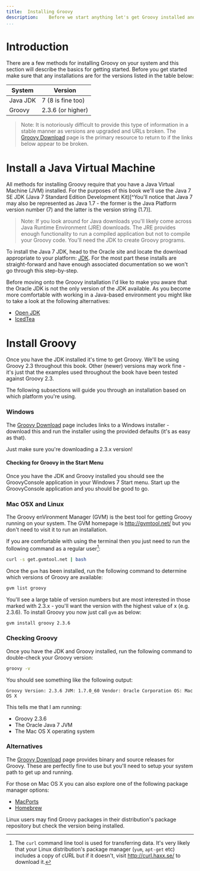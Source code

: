 ```yaml
---
title:	Installing Groovy  
description:	Before we start anything let's get Groovy installed and running. 
...
```


# Introduction
There are a few methods for installing Groovy on your system and this section will describe the basics for getting started. Before you get started make sure that any installations are for the versions listed in the table below:

|System		|	Version
|-----------------|----------------
| Java JDK		|	7 (8 is fine too)
| Groovy		|	2.3.6 (or higher)

>Note: It is notoriously difficult to provide this type of information in a stable manner as versions are upgraded and URLs broken. The [Groovy Download]() page is the primary resource to return to if the links below appear to be broken.

# Install a Java Virtual Machine
All methods for installing Groovy require that you have a Java Virtual Machine (JVM) installed. For the purposes of this book we'll use the Java 7 SE JDK (Java 7 Standard Edition Development Kit)[^You'll notice that Java 7 may also be represented as Java 1.7 - the former is the Java Platform version number (7) and the latter is the version string (1.7)]. 

>Note: If you look around for Java downloads you'll likely come across Java Runtime Environment (JRE) downloads. The JRE provides enough functionality to run a compiled application but not to compile your Groovy code. You'll need the JDK to create Groovy programs.

To install the Java 7 JDK, head to the Oracle site and locate the download appropriate to your platform: [JDK][]. For the most part these installs are straight-forward and have enough associated documentation so we won't go through this step-by-step.

Before moving onto the Groovy installation I'd like to make you aware that the Oracle JDK is not the only version of the JDK available. As you become more comfortable with working in a Java-based environment you might like to take a look at the following alternatives:

  * [Open JDK](http://openjdk.java.net/)
  * [IcedTea](http://icedtea.classpath.org)

# Install Groovy
Once you have the JDK installed it's time to get Groovy. We'll be using Groovy 2.3 throughout this book. Other (newer) versions may work fine - it's just that the examples used throughout the book have been tested against Groovy 2.3.

The following subsections will guide you through an installation based on which platform you're using.

### Windows
The [Groovy Download][] page includes links to a Windows installer - download this and run the installer using the provided defaults (it's as easy as that). 

Just make sure you're downloading a 2.3.x version!

#### Checking for Groovy in the Start Menu
Once you have the JDK and Groovy installed you should see the GroovyConsole application in your Windows 7 Start menu. Start up the GroovyConsole application and you should be good to go.

### Mac OSX and Linux
The Groovy enVironment Manager (GVM) is the best tool for getting Groovy running on your system. The GVM homepage is <http://gvmtool.net/> but you don't need to visit it to run an installation. 

If you are comfortable with using the terminal then you just need to run the following command as a regular user[^curl]:

```bash
curl -s get.gvmtool.net | bash
```

Once the `gvm` has been installed, run the following command to determine which versions of Groovy are available:

```bash
gvm list groovy
```

You'll see a large table of version numbers but are most interested in those marked with 2.3.x - you'll want the version with the highest value of x (e.g. 2.3.6). To install Groovy you now just call `gvm` as below:

```bash
gvm install groovy 2.3.6
``` 
 
### Checking Groovy
Once you have the JDK and Groovy installed, run the following command to double-check your Groovy version:

````bash
groovy -v
````
You should see something like the following output:

````
Groovy Version: 2.3.6 JVM: 1.7.0_60 Vendor: Oracle Corporation OS: Mac OS X
````

This tells me that I am running:

 * Groovy 2.3.6
 * The Oracle Java 7 JVM
 * The Mac OS X operating system

### Alternatives
The [Groovy Download][] page provides binary and source releases for Groovy. These are perfectly fine to use but you'll need to setup your system path to get up and running.

For those on Mac OS X you can also explore one of the following package manager options:

 * [MacPorts](https://www.macports.org/)
 * [Homebrew](http://brew.sh/)

Linux users may find Groovy packages in their distribution's package repository but check the version being installed.

[JDK]: http://www.oracle.com/technetwork/java/javase/downloads/jdk7-downloads-1880260.html "Oracle JDK Downloads"

[Groovy Download]:	http://groovy.codehaus.org/Download "Groovy Download"

[^curl]: The `curl` command line tool is used for transferring data. It's very likely that your Linux distribution's package manager (`yum`, `apt-get` etc) includes a copy of cURL but if it doesn't, visit <http://curl.haxx.se/> to download it.